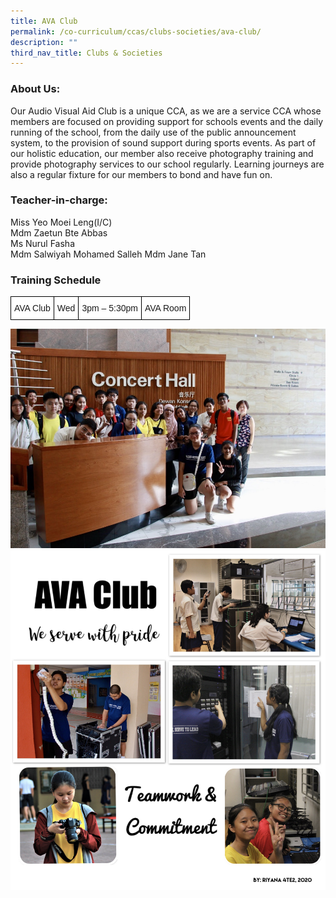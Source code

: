 ```yaml
---
title: AVA Club
permalink: /co-curriculum/ccas/clubs-societies/ava-club/
description: ""
third_nav_title: Clubs & Societies
---
```

### About Us:

Our Audio Visual Aid Club is a unique CCA, as we are a service CCA whose members are focused on providing support for schools events and the daily running of the school, from the daily use of the public announcement system, to the provision of sound support during sports events. As part of our holistic education, our member also receive photography training and provide photography services to our school regularly. Learning journeys are also a regular fixture for our members to bond and have fun on.

### Teacher-in-charge:

Miss Yeo Moei Leng(I/C)  
Mdm Zaetun Bte Abbas  
Ms Nurul Fasha  
Mdm Salwiyah Mohamed Salleh
Mdm Jane Tan

### Training Schedule

<style type="text/css">
.tg  {border-collapse:collapse;border-spacing:0;}
.tg td{border-color:black;border-style:solid;border-width:1px;font-family:Arial, sans-serif;font-size:14px;
  overflow:hidden;padding:10px 5px;word-break:normal;}
.tg th{border-color:black;border-style:solid;border-width:1px;font-family:Arial, sans-serif;font-size:14px;
  font-weight:normal;overflow:hidden;padding:10px 5px;word-break:normal;}
.tg .tg-zr06{background-color:#FFF;text-align:left;vertical-align:middle}
</style>
<table class="tg">
<thead>
  <tr>
    <td class="tg-zr06">AVA Club</td>
    <td class="tg-zr06">Wed</td>
    <td class="tg-zr06">3pm – 5:30pm</td>
    <td class="tg-zr06">AVA Room</td>
  </tr>
</thead>
</table>

![](/images/AVA-Club-2.jpeg)
![](/images/AVA-Club-4.jpeg)